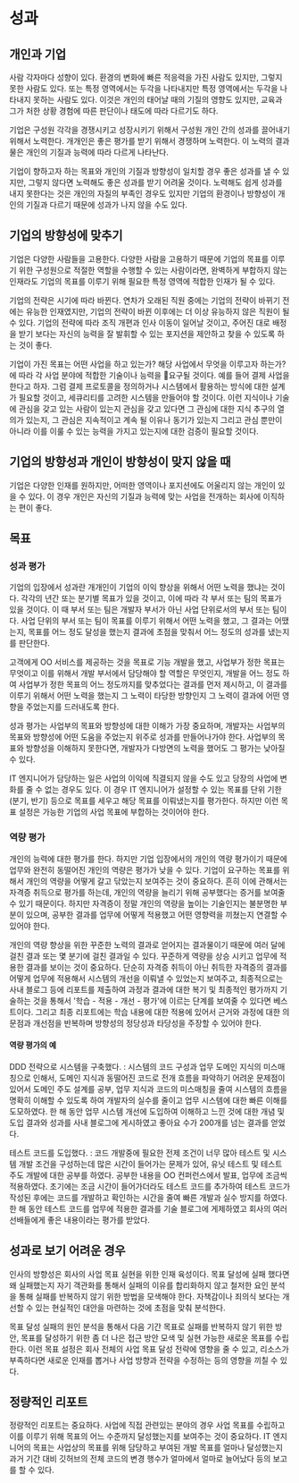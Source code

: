 # 성과

## 개인과 기업

사람 각자마다 성향이 있다. 환경의 변화에 빠른 적응력을 가진 사람도 있지만, 그렇지 못한 사람도 있다. 또는 특정 영역에서는 두각을 나타내지만 특정 영역에서는 두각을 나타내지 못하는 사람도 있다. 이것은 개인의 태어날 때의 기질의 영향도 있지만, 교육과 그가 처한 상황 경험에 따른 판단이나 태도에 따라 다르기도 하다.

기업은 구성원 각각을 경쟁시키고 성장시키기 위해서 구성원 개인 간의 성과를 끌어내기 위해서 노력한다. 개개인은 좋은 평가를 받기 위해서 경쟁하며 노력한다. 이 노력의 결과물은 개인의 기질과 능력에 따라 다르게 나타난다.

기업이 향하고자 하는 목표와 개인의 기질과 방향성이 일치할 경우 좋은 성과를 낼 수 있지만, 그렇지 않다면 노력해도 좋은 성과를 받기 어려울 것이다. 노력해도 쉽게 성과를 내지 못한다는 것은 개인의 자질의 부족인 경우도 있지만 기업의 환경이나 방향성이 개인의 기질과 다르기 때문에 성과가 나지 않을 수도 있다.

## 기업의 방향성에 맞추기

기업은 다양한 사람들을 고용한다. 다양한 사람을 고용하기 때문에 기업의 목표를 이루기 위한 구성원으로 적절한 역할을 수행할 수 있는 사람이라면, 완벽하게 부합하지 않는 인재라도 기업의 목표를 이루기 위해 필요한 특정 영역에 적합한 인재가 될 수 있다.

기업의 전략은 시기에 따라 바뀐다. 연차가 오래된 직원 중에는 기업의 전략이 바뀌기 전에는 유능한 인재였지만, 기업의 전략이 바뀐 이후에는 더 이상 유능하지 않은 직원이 될 수 있다. 기업의 전략에 따라 조직 개편과 인사 이동이 일어날 것이고, 주어진 대로 배정을 받기 보다는 자신의 능력을 잘 발휘할 수 있는 포지션을 제안하고 찾을 수 있도록 하는 것이 좋다.

기업이 가진 목표는 어떤 사업을 하고 있는가? 해당 사업에서 무엇을 이루고자 하는가?에 따라 각 사업 분야에 적합한 기술이나 능력을 요구될 것이다. 예를 들어 결제 사업을 한다고 하자. 그럼 결제 프로토콜을 정의하거나 시스템에서 활용하는 방식에 대한 설계가 필요할 것이고, 세큐리티를 고려한 시스템을 만들어야 할 것이다. 이런 지식이나 기술에 관심을 갖고 있는 사람이 있는지 관심을 갖고 있다면 그 관심에 대한 지식 추구의 열의가 있는지, 그 관심은 지속적이고 계속 될 이유나 동기가 있는지 그리고 관심 뿐만이 아니라 이를 이룰 수 있는 능력을 가지고 있는지에 대한 검증이 필요할 것이다.

## 기업의 방향성과 개인이 방향성이 맞지 않을 때

기업은 다양한 인재를 원하지만, 어떠한 영역이나 포지션에도 어울리지 않는 개인이 있을 수 있다. 이 경우 개인은 자신의 기질과 능력에 맞는 사업을 전개하는 회사에 이직하는 편이 좋다.

## 목표

### 성과 평가

기업의 입장에서 성과란 개개인이 기업의 이익 향상을 위해서 어떤 노력을 했냐는 것이다. 각각의 년간 또는 분기별 목표가 있을 것이고, 이에 따라 각 부서 또는 팀의 목표가 있을 것이다. 이 때 부서 또는 팀은 개발자 부서가 아닌 사업 단위로서의 부서 또는 팀이다. 사업 단위의 부서 또는 팀이 목표를 이루기 위해서 어떤 노력을 했고, 그 결과는 어땠는지, 목표를 어느 정도 달성을 했는지 결과에 초점을 맞춰서 어느 정도의 성과를 냈는지를 판단한다.

고객에게 OO 서비스를 제공하는 것을 목표로 기능 개발을 했고, 사업부가 정한 목표는 무엇이고 이를 위해서 개발 부서에서 담당해야 할 역할은 무엇인지, 개발을 어느 정도 하여 사업부가 정한 목표의 어느 정도까지를 맞추었다는 결과를 먼저 제시하고, 이 결과를 이루기 위해서 어떤 노력을 했는지 그 노력이 타당한 방향인지 그 노력이 결과에 어떤 영향을 주었는지를 드러내도록 한다.

성과 평가는 사업부의 목표와 방향성에 대한 이해가 가장 중요하며, 개발자는 사업부의 목표와 방향성에 어떤 도움을 주었는지 위주로 성과를 만들어나가야 한다. 사업부의 목표와 방향성을 이해하지 못한다면, 개발자가 다방면의 노력을 했어도 그 평가는 낮아질 수 있다.

IT 엔지니어가 담당하는 일은 사업의 이익에 직결되지 않을 수도 있고 당장의 사업에 변화를 줄 수 없는 경우도 있다. 이 경우 IT 엔지니어가 설정할 수 있는 목표를 단위 기한 (분기, 반기) 등으로 목표를 세우고 해당 목표를 이뤄냈는지를 평가한다. 하지만 이런 목표 설정은 가능한 기업의 사업 목표에 부합하는 것이어야 한다.

### 역량 평가

개인의 능력에 대한 평가를 한다. 하지만 기업 입장에서의 개인의 역량 평가이기 때문에 업무와 완전히 동떨어진 개인의 역량은 평가가 낮을 수 있다. 기업이 요구하는 목표를 위해서 개인의 역량을 어떻게 갈고 닦았는지 보여주는 것이 중요하다. 흔히 이에 관해서는 자격증 취득으로 평가를 하는데, 개인의 역량을 늘리기 위해 공부했다는 증거를 보여줄 수 있기 때문이다. 하지만 자격증이 정말 개인의 역량을 높이는 기술인지는 불분명한 부분이 있으며, 공부한 결과를 업무에 어떻게 적용했고 어떤 영향력을 끼쳤는지 연결할 수 있어야 한다.

개인의 역량 향상을 위한 꾸준한 노력의 결과로 얻어지는 결과물이기 때문에 여러 달에 걸친 결과 또는 몇 분기에 걸친 결과일 수 있다. 꾸준하게 역량을 상승 시키고 업무에 적용한 결과를 보이는 것이 중요하다. 단순히 자격증 취득이 아닌 취득한 자격증의 결과를 어떻게 업무에 적용해서 시스템의 개선을 이뤄낼 수 있었는지 보여주고, 최종적으로는 사내 블로그 등에 리포트를 제출하여 과정과 결과에 대한 복기 및 최종적인 평가까지 기술하는 것을 통해서 '학습 - 적용 - 개선 - 평가'에 이르는 단계를 보여줄 수 있다면 베스트이다. 그리고 최종 리포트에는 학습 내용에 대한 적용에 있어서 근거와 과정에 대한 의문점과 개선점을 반복하며 방향성의 정당성과 타당성을 주장할 수 있어야 한다.

#### 역량 평가의 예

DDD 전략으로 시스템을 구축했다. : 시스템의 코드 구성과 업무 도메인 지식의 미스매칭으로 인해서, 도메인 지식과 동떨어진 코드로 전개 흐름을 파악하기 어려운 문제점이 있어서 도메인 주도 설계를 공부, 업무 지식과 코드의 미스매칭을 줄여 시스템의 흐름을 명확히 이해할 수 있도록 하여 개발자의 실수를 줄이고 업무 시스템에 대한 빠른 이해를 도모하였다. 한 해 동안 업무 시스템 개선에 도입하여 이해하고 느낀 것에 대한 개념 및 도입 결과와 성과를 사내 블로그에 게시하였고 좋아요 수가 200개를 넘는 결과를 얻었다.

테스트 코드를 도입했다. : 코드 개발중에 필요한 전제 조건이 너무 많아 테스트 및 시스템 개발 조건을 구성하는데 많은 시간이 들어가는 문제가 있어, 유닛 테스트 및 테스트 주도 개발에 대한 공부를 하였다. 공부한 내용을 OO 컨퍼런스에서 발표, 업무에 조금씩 적용하였다. 초기에는 조금 시간이 들어가더라도 테스트 코드를 추가하여 테스트 코드가 작성된 후에는 코드를 개발하고 확인하는 시간을 줄여 빠른 개발과 실수 방지를 하였다. 한 해 동안 테스트 코드를 업무에 적용한 결과를 기술 블로그에 게제하였고 회사의 여러 선배들에게 좋은 내용이라는 평가를 받았다.

## 성과로 보기 어려운 경우

인사의 방향성은 회사의 사업 목표 실현을 위한 인재 육성이다. 목표 달성에 실패 했다면 왜 실패했는지 자기 객관화를 통해서 실패의 이유를 합리화하지 않고 철저한 요인 분석을 통해 실패를 반복하지 않기 위한 방법을 모색해야 한다. 자책감이나 죄의식 보다는 개선할 수 있는 현실적인 대안을 마련하는 것에 초점을 맞춰 분석한다.

목표 달성 실패의 원인 분석을 통해서 다음 기간 목표로 실패를 반복하지 않기 위한 방안, 목표를 달성하기 위한 좀 더 나은 접근 방안 모색 및 실현 가능한 새로운 목표를 수립한다. 이런 목표 설정은 회사 전체의 사업 목표 달성 전략에 영향을 줄 수 있고, 리소스가 부족하다면 새로운 인재를 뽑거나 사업 방향과 전략을 수정하는 등의 영향을 끼칠 수 있다.

## 정량적인 리포트

정량적인 리포트는 중요하다. 사업에 직접 관련있는 분야의 경우 사업 목표를 수립하고 이를 이루기 위해 목표의 어느 수준까지 달성했는지를 보여주는 것이 중요하다. IT 엔지니어의 목표는 사업상의 목표를 위해 담당하고 부여된 개발 목표를 얼마나 달성했는지 과거 기간 대비 깃허브의 전체 코드의 변경 행수가 얼마에서 얼마로 늘어났다 등의 보고를 할 수 있다.
